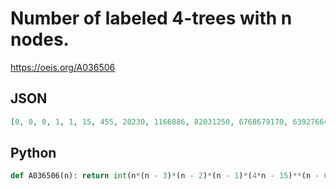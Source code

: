 # Number of labeled 4\-trees with n nodes\.
https://oeis.org/A036506
## JSON
```JSON
[0, 0, 0, 1, 1, 15, 455, 20230, 1166886, 82031250, 6768679170, 639276644655, 67876292150095, 7992910154350121, 1032869077119140625, 145221924661653841820, 22060305511905816000860, 3599313659344525384083060, 627583654087024080928783956]
```
## Python
```Python
def A036506(n): return int(n*(n - 3)*(n - 2)*(n - 1)*(4*n - 15)**(n - 6)//24) # _Chai Wah Wu_, Feb 03 2022
```
